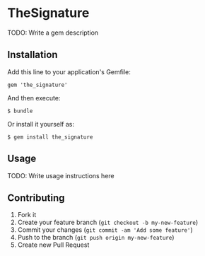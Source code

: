 # TheSignature

TODO: Write a gem description

## Installation

Add this line to your application's Gemfile:

    gem 'the_signature'

And then execute:

    $ bundle

Or install it yourself as:

    $ gem install the_signature

## Usage

TODO: Write usage instructions here

## Contributing

1. Fork it
2. Create your feature branch (`git checkout -b my-new-feature`)
3. Commit your changes (`git commit -am 'Add some feature'`)
4. Push to the branch (`git push origin my-new-feature`)
5. Create new Pull Request

